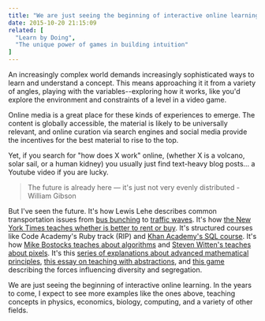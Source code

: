 ```yaml
---
title: "We are just seeing the beginning of interactive online learning"
date: 2015-10-20 21:15:09
related: [
  "Learn by Doing",
  "The unique power of games in building intuition"
]
---
```


An increasingly complex world demands increasingly sophisticated ways to learn and understand a concept. This means approaching it it from a variety of angles, playing with the variables--exploring how it works, like you'd explore the environment and constraints of a level in a video game.

Online media is a great place for these kinds of experiences to emerge. The content is globally accessible, the material is likely to be universally relevant, and online curation via search engines and social media provide the incentives for the best material to rise to the top.

Yet, if you search for "how does X work" online, (whether X is a volcano, solar sail, or a human kidney) you usually just find text-heavy blog posts... a Youtube video if you are lucky.

> The future is already here — it's just not very evenly distributed - William Gibson

But I've seen the future. It's how Lewis Lehe describes common transportation issues from [bus bunching][1] to [traffic waves][2]. It's how [the New York Times teaches whether is better to rent or buy][3]. It's structured courses like Code Academy's Ruby track (RIP) and [Khan Academy's SQL course][5]. It's how [Mike Bostocks teaches about algorithms][6] and [Steven Witten's teaches about pixels][7]. It's this [series of explanations about advanced mathematical principles][8], [this essay on teaching with abstractions][9], and [this game][10] describing the forces influencing diversity and segregation.

[1]: http://setosa.io/bus/
[2]: http://ww2.kqed.org/lowdown/2013/11/12/traffic-waves/
[3]: http://www.nytimes.com/interactive/2014/upshot/buy-rent-calculator.html?_r=0

[5]: https://www.khanacademy.org/computing/computer-programming/sql
[6]: http://bost.ocks.org/mike/algorithms/
[7]: http://acko.net/files/gltalks/pixelfactory/online.html#0
[8]: http://setosa.io/ev/
[9]: http://worrydream.com/#!2/LadderOfAbstraction
[10]: http://ncase.me/polygons/

We are just seeing the beginning of interactive online learning. In the years to come, I expect to see more examples like the ones above, teaching concepts in physics, economics, biology, computing, and a variety of other fields.
